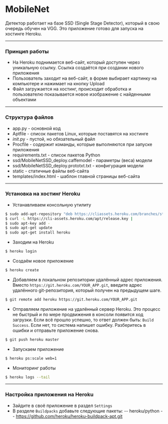 # MobileNet

Детектор работает на базе SSD (Single Stage Detector), который в свою очередь обучен на VGG. 
Это приложение готово для запуска на хостинге Heroku.

---

### Принцип работы

- На Heroku поднимается веб-сайт, который доступен через уникальную ссылку. Ссылка создаётся при создании нового приложения
- Пользователь заходит на веб-сайт, в форме выбирает картинку на компьютере и нажимает на кнопку Upload
- Файл загружается на хостинг, происходит обработка и пользователю показывается новое изображение с найденными объектами

---

### Структура файлов

- app.py - основной код
- Aptfile - список пакетов Linux, которые поставятся на хостинге
- _init_.py - пустой, но обязательный файл
- Procfile - содержит команды, которые выполняются при запуске приложения
- requirements.txt - список пакетов Python
- ssd/MobileNetSSD_deploy.caffemodel - параметры (веса) модели
- ssd/MobileNetSSD_deploy.prototxt.txt - конфигурация модели
- static - статичные файлы веб-сайта
- templates/index.html - шаблон главной страницы веб-сайта

---

### Установка на хостинг Heroku

- Устанавливаем консольную утилиту
```sh
$ sudo add-apt-repository "deb https://cliassets.heroku.com/branches/stable/apt ./"
$ curl -L https://cli-assets.heroku.com/apt/release.key |
$ sudo apt-key add -
$ sudo apt-get update
$ sudo apt-get install heroku
```
- Заходим на Heroku
```sh
$ heroku login
```
- Создаём новое приложение
```sh
$ heroku create
```
- Добавляем в локальном репозитории удалённый адрес приложения. Вместо `https://git.heroku.com/YOUR_APP.git`, введите адрес удалённого git-репозитория, который получен на предыдущем шаге. 
```sh
$ git remote add heroku https://git.heroku.com/YOUR_APP.git
```
- Отправляем приложение на удалённый сервер Heroku. Это процесс не быстрый и по мере продвижения в консоли появится ход загрузки. Если всё прошло успешно, то ответ должен быть: `Build Success`. Если нет, то система напишет ошибку. Разберитесь в ошибки и отправьте приложение снова.
```sh
$ git push heroku master
```
- Запускаем приложение
```sh
$ heroku ps:scale web=1
```
- Мониторинг работы
```sh
$ heroku logs --tail
```

---

### Настройка приложения на Heroku

- Зайдите в своё приложение в раздел `Settings`
- В разделе `Buildpacks` добавьте следующие пакеты:
-- heroku/python
-- https://github.com/heroku/heroku-buildpack-apt.git

